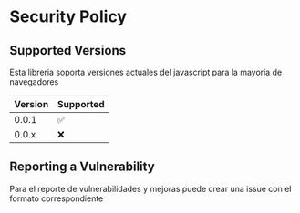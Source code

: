 # Security Policy

## Supported Versions

Esta libreria soporta versiones actuales del javascript para la mayoria de navegadores

| Version | Supported          |
| ------- | ------------------ |
| 0.0.1   | :white_check_mark: |
| 0.0.x   | ❌ |

## Reporting a Vulnerability

Para el reporte de vulnerabilidades y mejoras puede crear una issue con el formato correspondiente
